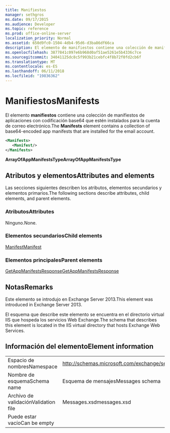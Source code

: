 ```yaml
---
title: Manifiestos
manager: sethgros
ms.date: 09/17/2015
ms.audience: Developer
ms.topic: reference
ms.prod: office-online-server
localization_priority: Normal
ms.assetid: 650d9fc0-1504-4db4-95d6-d3ba86df66ca
description: El elemento de manifiestos contiene una colección de manifiestos de aplicaciones con codificación base64 que estén instalados para la cuenta de correo electrónico.
ms.openlocfilehash: 3877841c097e6b968d0af51ae5261e5b4336c7ce
ms.sourcegitcommit: 34041125dc8c5f993b21cebfc4f8b72f0fd2cb6f
ms.translationtype: MT
ms.contentlocale: es-ES
ms.lasthandoff: 06/11/2018
ms.locfileid: "19836362"
---
```

# <a name="manifests"></a><span data-ttu-id="f0c42-103">Manifiestos</span><span class="sxs-lookup"><span data-stu-id="f0c42-103">Manifests</span></span>

<span data-ttu-id="f0c42-104">El elemento **manifiestos** contiene una colección de manifiestos de aplicaciones con codificación base64 que estén instalados para la cuenta de correo electrónico.</span><span class="sxs-lookup"><span data-stu-id="f0c42-104">The **Manifests** element contains a collection of base64-encoded app manifests that are installed for the email account.</span></span> 
  
```XML
<Manifests>
   <Manifest/>
</Manifests>
```

 <span data-ttu-id="f0c42-105">**ArrayOfAppManifestsType**</span><span class="sxs-lookup"><span data-stu-id="f0c42-105">**ArrayOfAppManifestsType**</span></span>
## <a name="attributes-and-elements"></a><span data-ttu-id="f0c42-106">Atributos y elementos</span><span class="sxs-lookup"><span data-stu-id="f0c42-106">Attributes and elements</span></span>

<span data-ttu-id="f0c42-107">Las secciones siguientes describen los atributos, elementos secundarios y elementos primarios.</span><span class="sxs-lookup"><span data-stu-id="f0c42-107">The following sections describe attributes, child elements, and parent elements.</span></span>
  
### <a name="attributes"></a><span data-ttu-id="f0c42-108">Atributos</span><span class="sxs-lookup"><span data-stu-id="f0c42-108">Attributes</span></span>

<span data-ttu-id="f0c42-109">Ninguno.</span><span class="sxs-lookup"><span data-stu-id="f0c42-109">None.</span></span>
  
### <a name="child-elements"></a><span data-ttu-id="f0c42-110">Elementos secundarios</span><span class="sxs-lookup"><span data-stu-id="f0c42-110">Child elements</span></span>

[<span data-ttu-id="f0c42-111">Manifest</span><span class="sxs-lookup"><span data-stu-id="f0c42-111">Manifest</span></span>](manifest.md)
  
### <a name="parent-elements"></a><span data-ttu-id="f0c42-112">Elementos principales</span><span class="sxs-lookup"><span data-stu-id="f0c42-112">Parent elements</span></span>

[<span data-ttu-id="f0c42-113">GetAppManifestsResponse</span><span class="sxs-lookup"><span data-stu-id="f0c42-113">GetAppManifestsResponse</span></span>](getappmanifestsresponse.md)
  
## <a name="remarks"></a><span data-ttu-id="f0c42-114">Notas</span><span class="sxs-lookup"><span data-stu-id="f0c42-114">Remarks</span></span>

<span data-ttu-id="f0c42-115">Este elemento se introdujo en Exchange Server 2013.</span><span class="sxs-lookup"><span data-stu-id="f0c42-115">This element was introduced in Exchange Server 2013.</span></span>
  
<span data-ttu-id="f0c42-116">El esquema que describe este elemento se encuentra en el directorio virtual IIS que hospeda los servicios Web Exchange.</span><span class="sxs-lookup"><span data-stu-id="f0c42-116">The schema that describes this element is located in the IIS virtual directory that hosts Exchange Web Services.</span></span>
  
## <a name="element-information"></a><span data-ttu-id="f0c42-117">Información del elemento</span><span class="sxs-lookup"><span data-stu-id="f0c42-117">Element information</span></span>

|||
|:-----|:-----|
|<span data-ttu-id="f0c42-118">Espacio de nombres</span><span class="sxs-lookup"><span data-stu-id="f0c42-118">Namespace</span></span>  <br/> |http://schemas.microsoft.com/exchange/services/2006/messages  <br/> |
|<span data-ttu-id="f0c42-119">Nombre de esquema</span><span class="sxs-lookup"><span data-stu-id="f0c42-119">Schema name</span></span>  <br/> |<span data-ttu-id="f0c42-120">Esquema de mensajes</span><span class="sxs-lookup"><span data-stu-id="f0c42-120">Messages schema</span></span>  <br/> |
|<span data-ttu-id="f0c42-121">Archivo de validación</span><span class="sxs-lookup"><span data-stu-id="f0c42-121">Validation file</span></span>  <br/> |<span data-ttu-id="f0c42-122">Messages.xsd</span><span class="sxs-lookup"><span data-stu-id="f0c42-122">messages.xsd</span></span>  <br/> |
|<span data-ttu-id="f0c42-123">Puede estar vacío</span><span class="sxs-lookup"><span data-stu-id="f0c42-123">Can be empty</span></span>  <br/> ||
   


